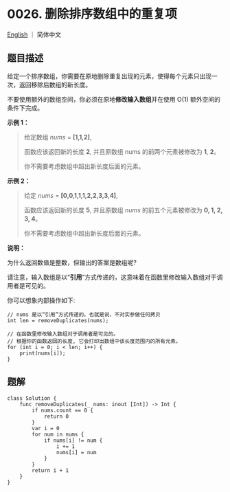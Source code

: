 # 0026. 删除排序数组中的重复项

[English](./README.md) ｜ 简体中文



## 题目描述

给定一个排序数组，你需要在原地删除重复出现的元素，使得每个元素只出现一次，返回移除后数组的新长度。

不要使用额外的数组空间，你必须在原地**修改输入数组**并在使用 O(1) 额外空间的条件下完成。

**示例 1：**

>给定数组 *nums* = **[1,1,2]**, 
>
>函数应该返回新的长度 **2**, 并且原数组 nums 的前两个元素被修改为 **1**, **2**。 
>
>你不需要考虑数组中超出新长度后面的元素。

**示例 2：**

>给定 *nums* = **[0,0,1,1,1,2,2,3,3,4]**,
>
>函数应该返回新的长度 **5**, 并且原数组 *nums* 的前五个元素被修改为 **0, 1, 2, 3, 4**。
>
>你不需要考虑数组中超出新长度后面的元素。

**说明：**

为什么返回数值是整数，但输出的答案是数组呢?

请注意，输入数组是以“**引用**”方式传递的，这意味着在函数里修改输入数组对于调用者是可见的。

你可以想象内部操作如下:

```
// nums 是以“引用”方式传递的。也就是说，不对实参做任何拷贝
int len = removeDuplicates(nums);

// 在函数里修改输入数组对于调用者是可见的。
// 根据你的函数返回的长度, 它会打印出数组中该长度范围内的所有元素。
for (int i = 0; i < len; i++) {
    print(nums[i]);
}
```



## 题解

```
class Solution {
    func removeDuplicates(_ nums: inout [Int]) -> Int {
        if nums.count == 0 {
            return 0
        }
        var i = 0
        for num in nums {
            if nums[i] != num {
                i += 1
                nums[i] = num
            }
        }
        return i + 1
    }
}
```

